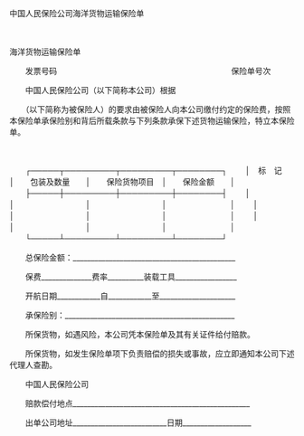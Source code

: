 



中国人民保险公司海洋货物运输保险单



 

　　


 海洋货物运输保险单



　　发票号码　　　　　　　　　　　　　　　　　　　　　　保险单号次

　　中国人民保险公司（以下简称本公司）根据

　　（以下简称为被保险人）的要求由被保险人向本公司缴付约定的保险费，按照本保险单承保险别和背后所载条款与下列条款承保下述货物运输保险，特立本保险单。

　　


　　┌─────┬─────────┬─────────┬────────┐
　　│　标　记　│　　包装及数量　　│　　保险货物项目　│　　保险金额　　│
　　├─────┼─────────┼─────────┼────────┤
　　│　　　　　│　　　　　　　　　│　　　　　　　　　│　　　　　　　　│
　　│　　　　　│　　　　　　　　　│　　　　　　　　　│　　　　　　　　│
　　│　　　　　│　　　　　　　　　│　　　　　　　　　│　　　　　　　　│
　　└─────┴─────────┴─────────┴────────┘
　　


　　总保险金额：_____________________________________________

　　保费______________费率__________装载工具_________________

　　开航日期____________自____________至_____________________

　　承保险别：_______________________________________________

　　所保货物，如遇风险，本公司凭本保险单及其有关证件给付赔款。

　　所保货物，如发生保险单项下负责赔偿的损失或事故，应立即通知本公司下述代理人查勘。　　　　　　　　　　　　　　　　　　　　　　　　

　　中国人民保险公司

　　赔款偿付地点_________________________________________________

　　出单公司地址__________________________日期___________________

　　